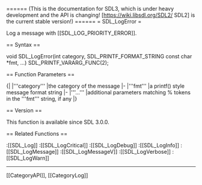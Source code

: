 ====== (This is the documentation for SDL3, which is under heavy development and the API is changing! [https://wiki.libsdl.org/SDL2/ SDL2] is the current stable version!) ======
= SDL_LogError =

Log a message with [[SDL_LOG_PRIORITY_ERROR]].

== Syntax ==

<syntaxhighlight lang='c'>
void SDL_LogError(int category, SDL_PRINTF_FORMAT_STRING const char *fmt, ...) SDL_PRINTF_VARARG_FUNC(2);
</syntaxhighlight>

== Function Parameters ==

{|
|'''category'''
|the category of the message
|-
|'''fmt'''
|a printf() style message format string
|-
|'''...'''
|additional parameters matching % tokens in the '''fmt''' string, if any
|}

== Version ==

This function is available since SDL 3.0.0.

== Related Functions ==

:[[SDL_Log]]
:[[SDL_LogCritical]]
:[[SDL_LogDebug]]
:[[SDL_LogInfo]]
:[[SDL_LogMessage]]
:[[SDL_LogMessageV]]
:[[SDL_LogVerbose]]
:[[SDL_LogWarn]]

----
[[CategoryAPI]], [[CategoryLog]]


